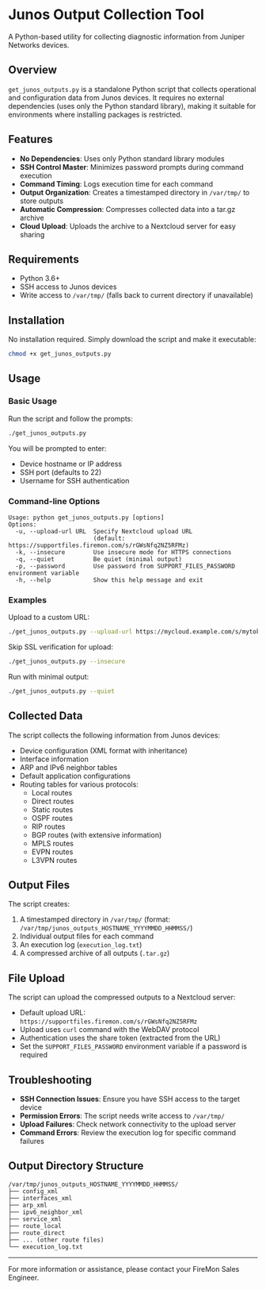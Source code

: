 # Junos Output Collection Tool

A Python-based utility for collecting diagnostic information from Juniper Networks devices.

## Overview

`get_junos_outputs.py` is a standalone Python script that collects operational and configuration data from Junos devices. It requires no external dependencies (uses only the Python standard library), making it suitable for environments where installing packages is restricted.

## Features

- **No Dependencies**: Uses only Python standard library modules
- **SSH Control Master**: Minimizes password prompts during command execution
- **Command Timing**: Logs execution time for each command
- **Output Organization**: Creates a timestamped directory in `/var/tmp/` to store outputs
- **Automatic Compression**: Compresses collected data into a tar.gz archive
- **Cloud Upload**: Uploads the archive to a Nextcloud server for easy sharing

## Requirements

- Python 3.6+
- SSH access to Junos devices
- Write access to `/var/tmp/` (falls back to current directory if unavailable)

## Installation

No installation required. Simply download the script and make it executable:

```bash
chmod +x get_junos_outputs.py
```

## Usage

### Basic Usage

Run the script and follow the prompts:

```bash
./get_junos_outputs.py
```

You will be prompted to enter:
- Device hostname or IP address
- SSH port (defaults to 22)
- Username for SSH authentication

### Command-line Options

```
Usage: python get_junos_outputs.py [options]
Options:
  -u, --upload-url URL  Specify Nextcloud upload URL
                        (default: https://supportfiles.firemon.com/s/rGWsNfq2NZ5RFMz)
  -k, --insecure        Use insecure mode for HTTPS connections
  -q, --quiet           Be quiet (minimal output)
  -p, --password        Use password from SUPPORT_FILES_PASSWORD environment variable
  -h, --help            Show this help message and exit
```

### Examples

Upload to a custom URL:
```bash
./get_junos_outputs.py --upload-url https://mycloud.example.com/s/mytoken
```

Skip SSL verification for upload:
```bash
./get_junos_outputs.py --insecure
```

Run with minimal output:
```bash
./get_junos_outputs.py --quiet
```

## Collected Data

The script collects the following information from Junos devices:

- Device configuration (XML format with inheritance)
- Interface information
- ARP and IPv6 neighbor tables
- Default application configurations
- Routing tables for various protocols:
  - Local routes
  - Direct routes
  - Static routes
  - OSPF routes
  - RIP routes
  - BGP routes (with extensive information)
  - MPLS routes
  - EVPN routes
  - L3VPN routes

## Output Files

The script creates:

1. A timestamped directory in `/var/tmp/` (format: `/var/tmp/junos_outputs_HOSTNAME_YYYYMMDD_HHMMSS/`)
2. Individual output files for each command
3. An execution log (`execution_log.txt`)
4. A compressed archive of all outputs (`.tar.gz`)

## File Upload

The script can upload the compressed outputs to a Nextcloud server:

- Default upload URL: `https://supportfiles.firemon.com/s/rGWsNfq2NZ5RFMz`
- Upload uses `curl` command with the WebDAV protocol
- Authentication uses the share token (extracted from the URL)
- Set the `SUPPORT_FILES_PASSWORD` environment variable if a password is required

## Troubleshooting

- **SSH Connection Issues**: Ensure you have SSH access to the target device
- **Permission Errors**: The script needs write access to `/var/tmp/`
- **Upload Failures**: Check network connectivity to the upload server
- **Command Errors**: Review the execution log for specific command failures

## Output Directory Structure

```
/var/tmp/junos_outputs_HOSTNAME_YYYYMMDD_HHMMSS/
├── config_xml
├── interfaces_xml
├── arp_xml
├── ipv6_neighbor_xml
├── service_xml
├── route_local
├── route_direct
├── ... (other route files)
└── execution_log.txt
```

---

For more information or assistance, please contact your FireMon Sales Engineer.
